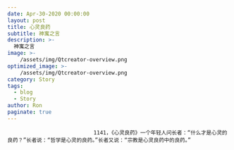 ```yaml
---
date: Apr-30-2020 00:00:00
layout: post
title: 心灵良药
subtitle: 神寓之言
description: >-
  神寓之言
image: >-
    /assets/img/Qtcreator-overview.png
optimized_image: >-
    /assets/img/Qtcreator-overview.png
category: Story
tags:
  - blog
  - Story
author: Ron
paginate: true
---
```


							　　1141，《心灵良药》一个年轻人问长者：“什么才是心灵的良药？”长者说：“哲学是心灵的良药。”长者又说：“宗教是心灵良药中的良药。”
							
							
						